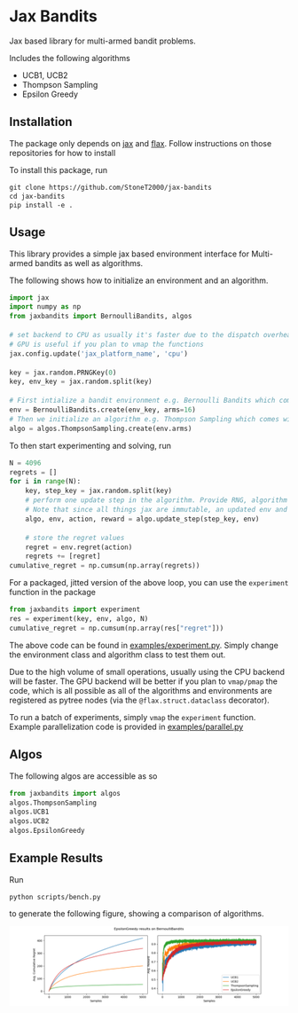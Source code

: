 # Jax Bandits

Jax based library for multi-armed bandit problems.

Includes the following algorithms
- UCB1, UCB2
- Thompson Sampling
- Epsilon Greedy

## Installation

The package only depends on [jax](https://github.com/google/jax) and [flax](https://github.com/google/flax). Follow instructions on those repositories for how to install

To install this package, run
```
git clone https://github.com/StoneT2000/jax-bandits
cd jax-bandits
pip install -e .
```

## Usage

This library provides a simple jax based environment interface for Multi-armed bandits as well as algorithms.

The following shows how to initialize an environment and an algorithm.

```python
import jax
import numpy as np
from jaxbandits import BernoulliBandits, algos

# set backend to CPU as usually it's faster due to the dispatch overhead on the GPU.
# GPU is useful if you plan to vmap the functions
jax.config.update('jax_platform_name', 'cpu')

key = jax.random.PRNGKey(0)
key, env_key = jax.random.split(key)

# First intialize a bandit environment e.g. Bernoulli Bandits which comes with the environment state and functions
env = BernoulliBandits.create(env_key, arms=16)
# Then we initialize an algorithm e.g. Thompson Sampling which comes with the algo state and functions
algo = algos.ThompsonSampling.create(env.arms)
```

To then start experimenting and solving, run

```python
N = 4096
regrets = []
for i in range(N):
    key, step_key = jax.random.split(key)
    # perform one update step in the algorithm. Provide RNG, algorithm state, and the environment. 
    # Note that since all things jax are immutable, an updated env and algo object is returned as well
    algo, env, action, reward = algo.update_step(step_key, env)
    
    # store the regret values
    regret = env.regret(action)
    regrets += [regret]
cumulative_regret = np.cumsum(np.array(regrets))
```

For a packaged, jitted version of the above loop, you can use the `experiment` function in the package

```python
from jaxbandits import experiment
res = experiment(key, env, algo, N)
cumulative_regret = np.cumsum(np.array(res["regret"]))
```

The above code can be found in [examples/experiment.py](https://github.com/StoneT2000/jax-bandits/blob/main/examples/experiment.py). Simply change the environment class and algorithm class to test them out.

Due to the high volume of small operations, usually using the CPU backend will be faster. The GPU backend will be better if you plan to `vmap/pmap` the code, which is all possible as all of the algorithms and environments are registered as pytree nodes (via the `@flax.struct.dataclass` decorator). 

To run a batch of experiments, simply `vmap` the `experiment` function. Example parallelization code is provided in [examples/parallel.py](https://github.com/StoneT2000/jax-bandits/blob/main/examples/parallel.py)

## Algos

The following algos are accessible as so

```python
from jaxbandits import algos
algos.ThompsonSampling
algos.UCB1
algos.UCB2
algos.EpsilonGreedy
```

## Example Results

Run 
```
python scripts/bench.py
```

to generate the following figure, showing a comparison of algorithms.

![](assets/BernoulliBandits_results.png)